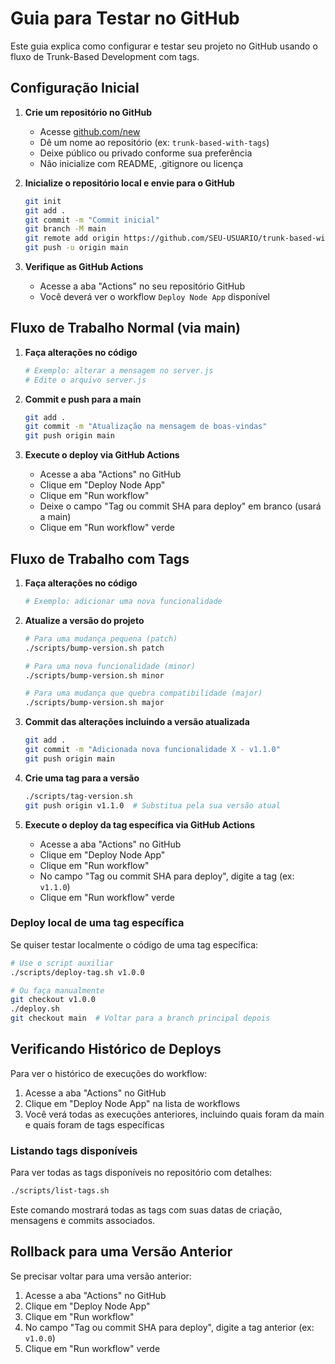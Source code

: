 # Guia para Testar no GitHub

Este guia explica como configurar e testar seu projeto no GitHub usando o fluxo de Trunk-Based Development com tags.

## Configuração Inicial

1. **Crie um repositório no GitHub**

   - Acesse [github.com/new](https://github.com/new)
   - Dê um nome ao repositório (ex: `trunk-based-with-tags`)
   - Deixe público ou privado conforme sua preferência
   - Não inicialize com README, .gitignore ou licença

2. **Inicialize o repositório local e envie para o GitHub**

   ```bash
   git init
   git add .
   git commit -m "Commit inicial"
   git branch -M main
   git remote add origin https://github.com/SEU-USUARIO/trunk-based-with-tags.git
   git push -u origin main
   ```

3. **Verifique as GitHub Actions**
   - Acesse a aba "Actions" no seu repositório GitHub
   - Você deverá ver o workflow `Deploy Node App` disponível

## Fluxo de Trabalho Normal (via main)

1. **Faça alterações no código**

   ```bash
   # Exemplo: alterar a mensagem no server.js
   # Edite o arquivo server.js
   ```

2. **Commit e push para a main**

   ```bash
   git add .
   git commit -m "Atualização na mensagem de boas-vindas"
   git push origin main
   ```

3. **Execute o deploy via GitHub Actions**
   - Acesse a aba "Actions" no GitHub
   - Clique em "Deploy Node App"
   - Clique em "Run workflow"
   - Deixe o campo "Tag ou commit SHA para deploy" em branco (usará a main)
   - Clique em "Run workflow" verde

## Fluxo de Trabalho com Tags

1. **Faça alterações no código**

   ```bash
   # Exemplo: adicionar uma nova funcionalidade
   ```

2. **Atualize a versão do projeto**

   ```bash
   # Para uma mudança pequena (patch)
   ./scripts/bump-version.sh patch

   # Para uma nova funcionalidade (minor)
   ./scripts/bump-version.sh minor

   # Para uma mudança que quebra compatibilidade (major)
   ./scripts/bump-version.sh major
   ```

3. **Commit das alterações incluindo a versão atualizada**

   ```bash
   git add .
   git commit -m "Adicionada nova funcionalidade X - v1.1.0"
   git push origin main
   ```

4. **Crie uma tag para a versão**

   ```bash
   ./scripts/tag-version.sh
   git push origin v1.1.0  # Substitua pela sua versão atual
   ```

5. **Execute o deploy da tag específica via GitHub Actions**
   - Acesse a aba "Actions" no GitHub
   - Clique em "Deploy Node App"
   - Clique em "Run workflow"
   - No campo "Tag ou commit SHA para deploy", digite a tag (ex: `v1.1.0`)
   - Clique em "Run workflow" verde

### Deploy local de uma tag específica

Se quiser testar localmente o código de uma tag específica:

```bash
# Use o script auxiliar
./scripts/deploy-tag.sh v1.0.0

# Ou faça manualmente
git checkout v1.0.0
./deploy.sh
git checkout main  # Voltar para a branch principal depois
```

## Verificando Histórico de Deploys

Para ver o histórico de execuções do workflow:

1. Acesse a aba "Actions" no GitHub
2. Clique em "Deploy Node App" na lista de workflows
3. Você verá todas as execuções anteriores, incluindo quais foram da main e quais foram de tags específicas

### Listando tags disponíveis

Para ver todas as tags disponíveis no repositório com detalhes:

```bash
./scripts/list-tags.sh
```

Este comando mostrará todas as tags com suas datas de criação, mensagens e commits associados.

## Rollback para uma Versão Anterior

Se precisar voltar para uma versão anterior:

1. Acesse a aba "Actions" no GitHub
2. Clique em "Deploy Node App"
3. Clique em "Run workflow"
4. No campo "Tag ou commit SHA para deploy", digite a tag anterior (ex: `v1.0.0`)
5. Clique em "Run workflow" verde
